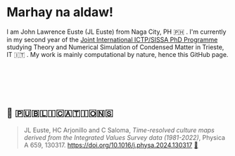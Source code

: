 # Marhay na aldaw!

I am John Lawrence Euste (JL Euste) from Naga City, PH 🇵🇭 . I'm currently in my second year of the [Joint International ICTP/SISSA PhD Programme](https://www.ictp.it/opportunity/joint-international-ictpsissa-phd-programme-physics-or-mathematics) studying Theory and Numerical Simulation of Condensed Matter in Trieste, IT 🇮🇹 . My work is mainly computational by nature, hence this GitHub page.

<br>

<br>

<br>

<br>

## 📝 🇵‌🇺‌🇧‌🇱‌🇮‌🇨‌🇦‌🇹‌🇮‌🇴‌🇳‌🇸‌
> JL Euste, HC Arjonillo and C Saloma, *Time-resolved culture maps derived from the Integrated Values Survey data (1981-2022)*, Physica A 659, 130317. https://doi.org/10.1016/j.physa.2024.130317 [🤔](./journal_publications/j.physa.2024.130317.md)

<br>

<br>

<br>

<br>



<!--
**eustejl/eustejl** is a ✨ _special_ ✨ repository because its `README.md` (this file) appears on your GitHub profile.

Here are some ideas to get you started:

- 🔭 I’m currently working on ...
- 🌱 I’m currently learning ...
- 👯 I’m looking to collaborate on ...
- 🤔 I’m looking for help with ...
- 💬 Ask me about ...
- 📫 How to reach me: ...
- 😄 Pronouns: ...
- ⚡ Fun fact: ...
-->
